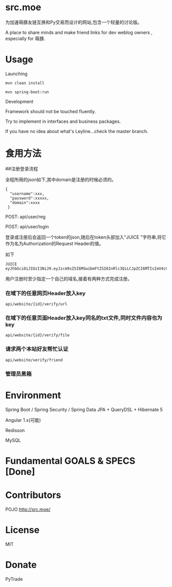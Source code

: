 # src.moe
为加速萌豚友链互换和Py交易而设计的网站,包含一个轻量的讨论版。

A place to share minds and make friend links for dev weblog owners , especially for 萌豚.

# Usage

Launching
``````
mvn clean install

mvn spring-boot:run
``````

Development

Framework should not be touched fluently.

Try to implement in interfaces and business packages.

If you have no idea about what's Leyline...check the master branch.


# 食用方法

##注册登录流程

全程所用的json如下,其中domain是注册的时候必须的。
```
{
  "username":xxx,
  "password":xxxxx,
  "domain":xxxx
 }
```

POST: api/user/reg

POST: api/user/login

登录或注册后会返回一个token的json,随后在token头部加入"JUICE "字符串,将它作为名为Authorization的Request Header的值。

如下

```
JUICE eyJhbGciOiJIUzI1NiJ9.eyJzcm9sZSI6MSwibmFtZSI6InRlc3QiLCJpZCI6MTIsImV4cCI6MTQ2Njk0MzMzNn0.yP
```

用户注册时至少指定一个自己的域名,接着有两种方式完成注册。


### 在域下的任意网页Header放入key
```
api/website/{id}/verify/url
```

### 在域下的任意页面Header放入key同名的txt文件,同时文件内容也为key
```
api/website/{id}/verify/file
```

### 请求两个本站好友帮忙认证
```
api/website/verify/friend
```

### 管理员黑箱

# Environment

Spring Boot / Spring Security / Spring Data JPA + QueryDSL + Hibernate 5

Angular 1.x(可能)

Redisson

MySQL


# Fundamental GOALS & SPECS [Done]


# Contributors
POJO http://src.moe/

# License
MIT

# Donate
PyTrade